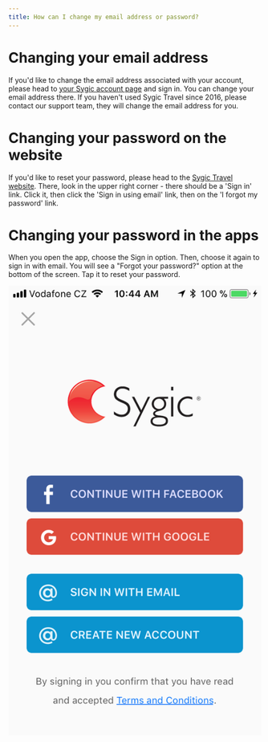 ```yaml
---
title: How can I change my email address or password?
---
```


# Changing your email address

If you'd like to change the email address associated with your account, please head to [your Sygic account page](https://accounts.sygic.com/settings) and sign in. You can change your email address there. If you haven't used Sygic Travel since 2016, please contact our support team, they will change the email address for you. 

# Changing your password on the website

If you'd like to reset your password, please head to the [Sygic Travel website](https://maps.sygic.com). There, look in the upper right corner - there should be a 'Sign in' link. Click it, then click the 'Sign in using email' link, then on the 'I forgot my password' link. 

# Changing your password in the apps

When you open the app, choose the Sign in option. Then, choose it again to sign in with email. You will see a "Forgot your password?" option at the bottom of the screen. Tap it to reset your password.

![](/assets/3-sygic-travel/8-general-questions/1-how-can-i-change-my-email-address-or-password/password1.png "null")

